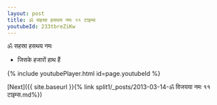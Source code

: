 ```yaml
---
layout: post
title: ॐ सहस्रा हसथय नमः ११ टाइम्स
youtubeId: 233tbreZiKw
---
```

 
 
 ॐ सहस्रा हसथय नमः  
 
 -  जिसके हजारों हाथ हैं 
 
  
 
  
 
 
 
 
 
 


{% include youtubePlayer.html id=page.youtubeId %}
 
[Next]({{ site.baseurl }}{% link  split1/_posts/2013-03-14-ॐ विजयया नमः ११ टाइम्स.md%})
 

